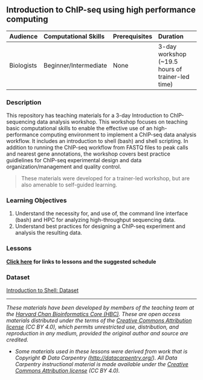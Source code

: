 ## Introduction to ChIP-seq using high performance computing


| Audience | Computational Skills | Prerequisites | Duration |
:----------|:----------|:----------|:----------|
| Biologists | Beginner/Intermediate | None | 3-day workshop (~19.5 hours of trainer-led time)|

### Description

This repository has teaching materials for a 3-day Introduction to ChIP-sequencing data analysis workshop. This workshop focuses on teaching basic computational skills to enable the effective use of an high-performance computing environment to implement a ChIP-seq data analysis workflow. It includes an introduction to shell (bash) and shell scripting. In addition to running the ChIP-seq workflow from FASTQ files to peak calls and nearest gene annotations, the workshop covers best practice guidlelines for ChIP-seq experimental design and data organization/management and quality control.

> These materials were developed for a trainer-led workshop, but are also amenable to self-guided learning.

### Learning Objectives

1.	Understand the necessity for, and use of, the command line interface (bash) and HPC for analyzing high-throughput sequencing data.
2.	Understand best practices for designing a ChIP-seq experiment and analysis the resulting data.

### Lessons
**[Click here](https://hbctraining.github.io/Intro-to-ChIPseq/schedule/) for links to lessons and the suggested schedule**

### Dataset
[Introduction to Shell: Dataset](https://www.dropbox.com/s/3lua2h1oo18gbug/unix_lesson.tar.gz?dl=1)

***
*These materials have been developed by members of the teaching team at the [Harvard Chan Bioinformatics Core (HBC)](http://bioinformatics.sph.harvard.edu/). These are open access materials distributed under the terms of the [Creative Commons Attribution license](https://creativecommons.org/licenses/by/4.0/) (CC BY 4.0), which permits unrestricted use, distribution, and reproduction in any medium, provided the original author and source are credited.*

* *Some materials used in these lessons were derived from work that is Copyright © Data Carpentry (http://datacarpentry.org/). 
All Data Carpentry instructional material is made available under the [Creative Commons Attribution license](https://creativecommons.org/licenses/by/4.0/) (CC BY 4.0).*

